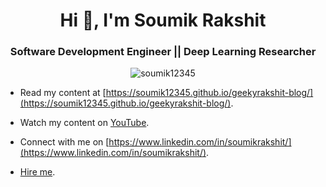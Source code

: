 <h1 align="center">Hi 👋, I'm Soumik Rakshit</h1>
<h3 align="center">Software Development Engineer || Deep Learning Researcher</h3>

<p align="center"> <img src="https://github-readme-stats.vercel.app/api?username=soumik12345&show_icons=true" alt="soumik12345" /> </p>

- Read my content at [https://soumik12345.github.io/geekyrakshit-blog/](https://soumik12345.github.io/geekyrakshit-blog/).

- Watch my content on [YouTube](https://www.youtube.com/channel/UC968ESa0PKiJl9e3CyIRFZQ).

- Connect with me on [https://www.linkedin.com/in/soumikrakshit/](https://www.linkedin.com/in/soumikrakshit/).

- [Hire me](http://soumik12345.github.io/).
